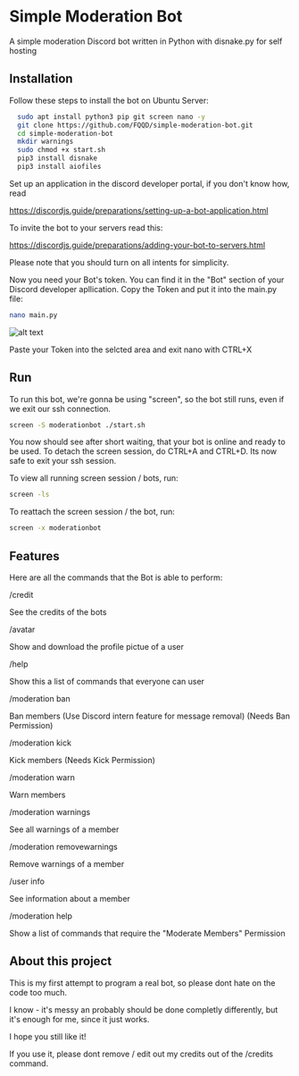 
# Simple Moderation Bot

A simple moderation Discord bot written in Python with disnake.py for self hosting


## Installation

Follow these steps to install the bot on Ubuntu Server:

```bash
  sudo apt install python3 pip git screen nano -y
  git clone https://github.com/FQQD/simple-moderation-bot.git
  cd simple-moderation-bot
  mkdir warnings
  sudo chmod +x start.sh
  pip3 install disnake
  pip3 install aiofiles
```

Set up an application in the discord developer portal, if you don't know how, read

https://discordjs.guide/preparations/setting-up-a-bot-application.html

To invite the bot to your servers read this:

https://discordjs.guide/preparations/adding-your-bot-to-servers.html

Please note that you should turn on all intents for simplicity.

Now you need your Bot's token. You can find it in the "Bot" section of your Discord developer apllication. Copy the Token and put it into the main.py file:

```bash
nano main.py
```
![alt text](https://imgur.com/JFKhyvW.png)

Paste your Token into the selcted area and exit nano with CTRL+X

## Run
To run this bot, we're gonna be using "screen", so the bot still runs, even if we exit our ssh connection.
```bash
screen -S moderationbot ./start.sh
```
You now should see after short waiting, that your bot is online and ready to be used.
To detach the screen session, do CTRL+A and CTRL+D.
Its now safe to exit your ssh session.

To view all running screen session / bots, run:
```bash
screen -ls
```

To reattach the screen session / the bot, run:
```bash
screen -x moderationbot
```
## Features

Here are all the commands that the Bot is able to perform:

/credit

See the credits of the bots

/avatar

Show and download the profile pictue of a user

/help

Show this a list of commands that everyone can user

/moderation ban

Ban members (Use Discord intern feature for message removal) (Needs Ban Permission)

/moderation kick

Kick members (Needs Kick Permission)

/moderation warn

Warn members

/moderation warnings

See all warnings of a member

/moderation removewarnings

Remove warnings of a member

/user info

See information about a member

/moderation help

Show a list of commands that require the "Moderate Members" Permission
## About this project
This is my first attempt to program a real bot, so please dont hate on the code too much.

I know - it's messy an probably should be done completly differently, but it's enough for me, since it just works.

I hope you still like it!

If you use it, please dont remove / edit out my credits out of the /credits command.
